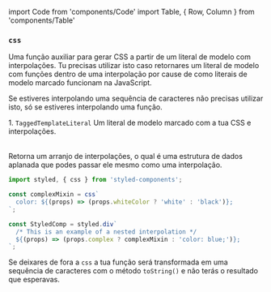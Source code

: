 import Code from 'components/Code'
import Table, { Row, Column } from 'components/Table'

### `css`

Uma função auxiliar para gerar CSS a partir de um literal de modelo com interpolações. Tu precisas utilizar isto caso retornares um literal de modelo com funções dentro de uma interpolação por cause de como literais de modelo marcado funcionam na JavaScript.

Se estiveres interpolando uma sequência de caracteres não precisas utilizar isto, só se estiveres interpolando uma função.

<Table head={['Arguments', 'Description']}>
  <Row>
    <Column>
      1. <Code>TaggedTemplateLiteral</Code>
    </Column>
    <Column>Um literal de modelo marcado com a tua CSS e interpolações.</Column>
  </Row>
</Table>

Retorna um arranjo de interpolações, o qual é uma estrutura de dados aplanada que podes passar ele mesmo como uma interpolação.

```jsx
import styled, { css } from 'styled-components';

const complexMixin = css`
  color: ${(props) => (props.whiteColor ? 'white' : 'black')};
`;

const StyledComp = styled.div`
  /* This is an example of a nested interpolation */
  ${(props) => (props.complex ? complexMixin : 'color: blue;')};
`;
```

Se deixares de fora a `css` a tua função será transformada em uma sequência de caracteres com o método `toString()` e não terás o resultado que esperavas.
